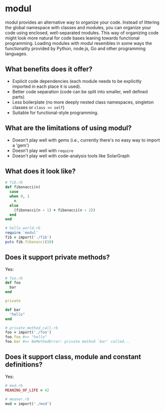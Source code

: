 # modul

modul provides an alternative way to organize your code. Instead of littering the global namespace with classes and modules, you can organize your code using enclosed, well-separated modules. This way of organizing code might look more natural for code bases leaning towards functional programming. Loading modules with modul resembles in some ways the functionality provided by Python, node.js, Go and other programming languages.

## What benefits does it offer?

- Explicit code dependencies (each module needs to be explicitly imported in each place it is used).
- Better code separation (code can be split into smaller, well defined parts)
- Less boilerplate (no more deeply nested class namespaces, singleton classes or `class << self`)
- Suitable for functional-style programming.

## What are the limitations of using modul?

- Doesn't play well with gems (i.e., currently there's no easy way to import a 'gem')
- Doesn't play well with `require`
- Doesn't play well with code-analysis tools like SolarGraph

## What does it look like?

```ruby
# fib.rb
def fibonacci(n)
  case
  when 0, 1
    n
  else
    (fibonacci(n - 1) + fibonacci(n - 2))
  end
end

# hello_world.rb
require 'modul'
fib = import('./fib')
puts fib.fibonacci(10)
```

## Does it support private methods?

Yes:

```ruby
# foo.rb
def foo
  bar
end

private

def bar
  "hello"
end

# private_method_call.rb
foo = import('./foo')
foo.foo #=> "hello"
foo.bar #=> NoMethodError: private method `bar' called...
```

## Does it support class, module and constant definitions?

Yes:

```ruby
# mod.rb
MEANING_OF_LIFE = 42

# meaner.rb
mod = import('./mod')
```
